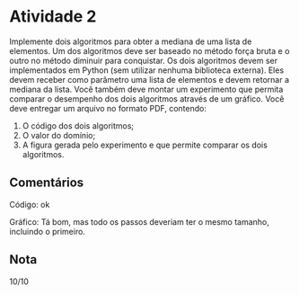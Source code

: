 # Atividade 2

Implemente dois algoritmos para obter a mediana de uma lista de elementos. Um dos algoritmos deve ser baseado no método força bruta e o outro no método diminuir para conquistar. Os dois algoritmos devem ser implementados em Python (sem utilizar nenhuma biblioteca externa). Eles devem receber como parâmetro uma lista de elementos e devem retornar a mediana da lista. Você também deve montar um experimento que permita comparar o desempenho dos dois algoritmos através de um gráfico. Você deve entregar um arquivo no formato PDF, contendo:
1) O código dos dois algoritmos;
1) O valor do domínio;
2) A figura gerada pelo experimento e que permite comparar os dois algoritmos.

## Comentários

Código: ok

Gráfico: Tá bom, mas todo os passos deveriam ter o mesmo tamanho, incluindo o primeiro.

## Nota

10/10
